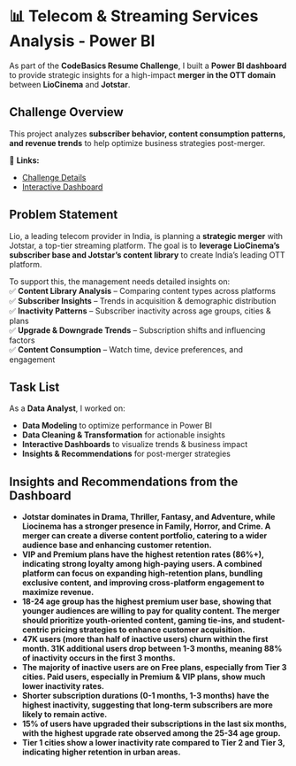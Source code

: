 # 📊 Telecom & Streaming Services Analysis - Power BI  

As part of the **CodeBasics Resume Challenge**, I built a **Power BI dashboard** to provide strategic insights for a high-impact **merger in the OTT domain** between **LioCinema** and **Jotstar**.  

## Challenge Overview  
This project analyzes **subscriber behavior, content consumption patterns, and revenue trends** to help optimize business strategies post-merger.  

🔗 **Links:**  
- [Challenge Details](https://codebasics.io/challenge/codebasics-resume-project-challenge)  
- [Interactive Dashboard](https://app.powerbi.com/view?r=eyJrIjoiOGI2NGE2YzUtODBhNi00Y2QwLWJmYjItMDIxZDllMDU4MmQ4IiwidCI6ImM2ZTU0OWIzLTVmNDUtNDAzMi1hYWU5LWQ0MjQ0ZGM1YjJjNCJ9)
  

## Problem Statement  
Lio, a leading telecom provider in India, is planning a **strategic merger** with Jotstar, a top-tier streaming platform. The goal is to **leverage LioCinema’s subscriber base and Jotstar’s content library** to create India’s leading OTT platform.  

To support this, the management needs detailed insights on:  
✅ **Content Library Analysis** – Comparing content types across platforms  
✅ **Subscriber Insights** – Trends in acquisition & demographic distribution  
✅ **Inactivity Patterns** – Subscriber inactivity across age groups, cities & plans  
✅ **Upgrade & Downgrade Trends** – Subscription shifts and influencing factors  
✅ **Content Consumption** – Watch time, device preferences, and engagement  

## Task List  
As a **Data Analyst**, I worked on:  
- **Data Modeling** to optimize performance in Power BI  
- **Data Cleaning & Transformation** for actionable insights  
- **Interactive Dashboards** to visualize trends & business impact  
- **Insights & Recommendations** for post-merger strategies  

## Insights and Recommendations from the Dashboard  
- **Jotstar dominates in Drama, Thriller, Fantasy, and Adventure, while Liocinema has a stronger presence in Family, Horror, and Crime. A merger can create a diverse content portfolio, catering to a wider audience base and enhancing customer retention.**
- **VIP and Premium plans have the highest retention rates (86%+), indicating strong loyalty among high-paying users. A combined platform can focus on expanding high-retention plans, bundling exclusive content, and improving cross-platform engagement to maximize revenue.**
- **18-24 age group has the highest premium user base, showing that younger audiences are willing to pay for quality content. The merger should prioritize youth-oriented content, gaming tie-ins, and student-centric pricing strategies to enhance customer acquisition.**
- **47K users (more than half of inactive users) churn within the first month. 31K additional users drop between 1-3 months, meaning 88% of inactivity occurs in the first 3 months.**
- **The majority of inactive users are on Free plans, especially from Tier 3 cities. Paid users, especially in Premium & VIP plans, show much lower inactivity rates.**
- **Shorter subscription durations (0-1 months, 1-3 months) have the highest inactivity, suggesting that long-term subscribers are more likely to remain active.**
- **15% of users have upgraded their subscriptions in the last six months, with the highest upgrade rate observed among the 25-34 age group.**
- **Tier 1 cities show a lower inactivity rate compared to Tier 2 and Tier 3, indicating higher retention in urban areas.**
